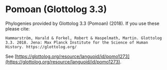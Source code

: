 # Pomoan (Glottolog 3.3)

Phylogenies provided by Glottolog 3.3 (Pomoan) (2018). If you use these please cite:

```
Hammarström, Harald & Forkel, Robert & Haspelmath, Martin. Glottolog 3.3. 2018. Jena: Max Planck Institute for the Science of Human History. https://glottolog.org/
```

See  [https://glottolog.org/resource/languoid/id/pomo1273](https://glottolog.org/resource/languoid/id/pomo1273).

